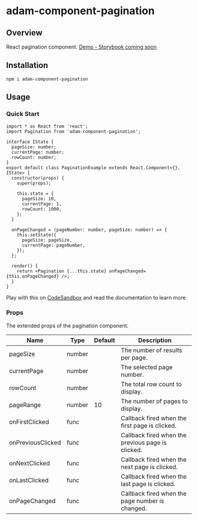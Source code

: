 # adam-component-pagination

## Overview

React pagination component. [Demo - Storybook coming soon](#)

## Installation

```
npm i adam-component-pagination
```

## Usage

### Quick Start

```tsx
import * as React from 'react';
import Pagination from 'adam-component-pagination';

interface IState {
  pageSize: number;
  currentPage: number;
  rowCount: number;
}
export default class PaginationExample extends React.Component<{}, IState> {
  constructor(props) {
    super(props);

    this.state = {
      pageSize: 10,
      currentPage: 1,
      rowCount: 1000,
    };
  }

  onPageChanged = (pageNumber: number, pageSize: number) => {
    this.setState({
      pageSize: pageSize,
      currentPage: pageNumber,
    });
  };

  render() {
    return <Pagination {...this.state} onPageChanged={this.onPageChanged} />;
  }
}
```

Play with this on [CodeSandbox](#https://codesandbox.io/s/adam-ui-examples-2vq0c) and read the documentation to learn more.

### Props

The extended props of the pagination component.

| Name              | Type   | Default | Description                                       |
| ----------------- | ------ | ------- | ------------------------------------------------- |
| pageSize          | number |         | The number of results per page.                   |
| currentPage       | number |         | The selected page number.                         |
| rowCount          | number |         | The total row count to display.                   |
| pageRange         | number | 10      | The number of pages to display.                   |
| onFirstClicked    | func   |         | Callback fired when the first page is clicked.    |
| onPreviousClicked | func   |         | Callback fired when the previous page is clicked. |
| onNextClicked     | func   |         | Callback fired when the next page is clicked.     |
| onLastClicked     | func   |         | Callback fired when the last page is clicked.     |
| onPageChanged     | func   |         | Callback fired when the page number is changed.   |
